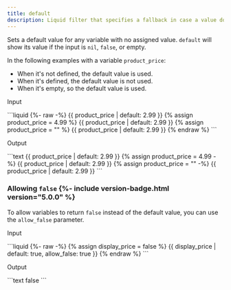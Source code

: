```yaml
---
title: default
description: Liquid filter that specifies a fallback in case a value doesn't exist.
---
```


Sets a default value for any variable with no assigned value. `default` will show its value if the input is `nil`, `false`, or empty.

In the following examples with a variable `product_price`:
* When it's not defined, the default value is used.
* When it's defined, the default value is not used.
* When it's empty, so the default value is used.

<p class="code-label">Input</p>
```liquid
{%- raw -%}
{{ product_price | default: 2.99 }}
{% assign product_price = 4.99 %} {{ product_price | default: 2.99 }}
{% assign product_price = "" %} {{ product_price | default: 2.99 }}
{% endraw %}
```

<p class="code-label">Output</p>
```text
{{ product_price | default: 2.99 }}
{% assign product_price = 4.99 -%} {{ product_price | default: 2.99 }}
{% assign product_price = "" -%} {{ product_price | default: 2.99 }}
```

### Allowing `false` {%- include version-badge.html version="5.0.0" %}

To allow variables to return `false` instead of the default value, you can use the `allow_false` parameter.

<p class="code-label">Input</p>
```liquid
{%- raw -%}
{% assign display_price = false %}
{{ display_price | default: true, allow_false: true }}
{% endraw %}
```

<p class="code-label">Output</p>
```text
false
```
